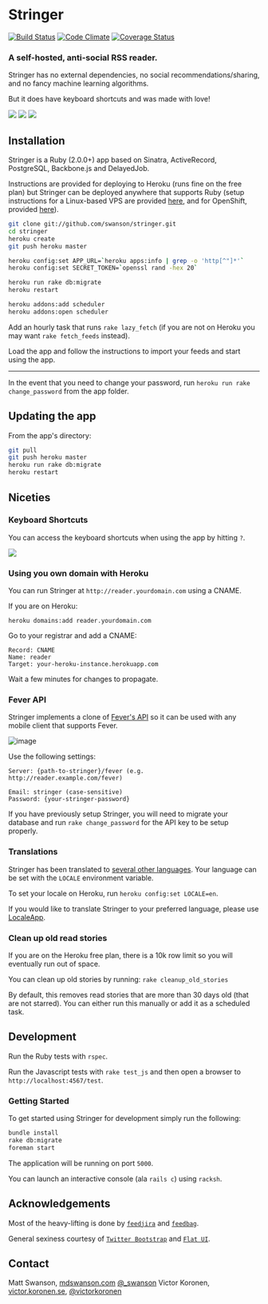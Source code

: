 # Stringer

[![Build Status](https://travis-ci.org/swanson/stringer.png)](https://travis-ci.org/swanson/stringer)
[![Code Climate](https://codeclimate.com/github/swanson/stringer.png)](https://codeclimate.com/github/swanson/stringer)
[![Coverage Status](https://coveralls.io/repos/swanson/stringer/badge.png?branch=master)](https://coveralls.io/r/swanson/stringer)

### A self-hosted, anti-social RSS reader.

Stringer has no external dependencies, no social recommendations/sharing, and no fancy machine learning algorithms.

But it does have keyboard shortcuts and was made with love!

![](screenshots/instructions.png)
![](screenshots/stories.png)
![](screenshots/feed.png)

## Installation

Stringer is a Ruby (2.0.0+) app based on Sinatra, ActiveRecord, PostgreSQL, Backbone.js and DelayedJob.

Instructions are provided for deploying to Heroku (runs fine on the free plan) but Stringer can be deployed anywhere that supports Ruby (setup instructions for a Linux-based VPS are provided [here](/docs/VPS.md), and for OpenShift, provided [here](/docs/OpenShift.md)).

```sh
git clone git://github.com/swanson/stringer.git
cd stringer
heroku create
git push heroku master

heroku config:set APP_URL=`heroku apps:info | grep -o 'http[^"]*'`
heroku config:set SECRET_TOKEN=`openssl rand -hex 20`

heroku run rake db:migrate
heroku restart

heroku addons:add scheduler
heroku addons:open scheduler
```

Add an hourly task that runs `rake lazy_fetch` (if you are not on Heroku you may want `rake fetch_feeds` instead).

Load the app and follow the instructions to import your feeds and start using the app.

---

In the event that you need to change your password, run `heroku run rake change_password` from the app folder.

## Updating the app

From the app's directory:

```sh
git pull
git push heroku master
heroku run rake db:migrate
heroku restart
```

## Niceties

### Keyboard Shortcuts

You can access the keyboard shortcuts when using the app by hitting `?`.

![](screenshots/keyboard_shortcuts.png)

### Using you own domain with Heroku

You can run Stringer at `http://reader.yourdomain.com` using a CNAME.

If you are on Heroku:

```
heroku domains:add reader.yourdomain.com
```

Go to your registrar and add a CNAME:
```
Record: CNAME
Name: reader
Target: your-heroku-instance.herokuapp.com
```

Wait a few minutes for changes to propagate.

### Fever API

Stringer implements a clone of [Fever's API](http://www.feedafever.com/api) so it can be used with any mobile client that supports Fever.

![image](https://f.cloud.github.com/assets/56947/546236/68456536-c288-11e2-834b-9043dc75a087.png)

Use the following settings:

```
Server: {path-to-stringer}/fever (e.g. http://reader.example.com/fever)

Email: stringer (case-sensitive)
Password: {your-stringer-password}
```

If you have previously setup Stringer, you will need to migrate your database and run `rake change_password` for the API key to be setup properly.

### Translations

Stringer has been translated to [several other languages](config/locales). Your language can be set with the `LOCALE` environment variable.

To set your locale on Heroku, run `heroku config:set LOCALE=en`.

If you would like to translate Stringer to your preferred language, please use [LocaleApp](http://www.localeapp.com/projects/4637).

### Clean up old read stories

If you are on the Heroku free plan, there is a 10k row limit so you will
eventually run out of space.

You can clean up old stories by running: `rake cleanup_old_stories`

By default, this removes read stories that are more than 30 days old (that
are not starred). You can either run this manually or add it as a scheduled
task.

## Development

Run the Ruby tests with `rspec`.

Run the Javascript tests with `rake test_js` and then open a browser to `http://localhost:4567/test`.

### Getting Started

To get started using Stringer for development simply run the following:

```sh
bundle install
rake db:migrate
foreman start
```

The application will be running on port `5000`.

You can launch an interactive console (ala `rails c`) using `racksh`.

## Acknowledgements

Most of the heavy-lifting is done by [`feedjira`](https://github.com/feedjira/feedjira) and [`feedbag`](https://github.com/dwillis/feedbag).

General sexiness courtesy of [`Twitter Bootstrap`](http://twitter.github.io/bootstrap/) and [`Flat UI`](http://designmodo.github.io/Flat-UI/).

## Contact

Matt Swanson, [mdswanson.com](http://mdswanson.com) [@_swanson](http://twitter.com/_swanson)
Victor Koronen, [victor.koronen.se](http://victor.koronen.se/), [@victorkoronen](https://twitter.com/victorkoronen)
